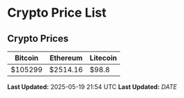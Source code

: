 # Crypto Price List

## Crypto Prices
| Bitcoin | Ethereum | Litecoin |
| ------- | -------- | -------- |
| $105299 | $2514.16 | $98.8 |
**Last Updated:** 2025-05-19 21:54 UTC
**Last Updated:** $DATE$
